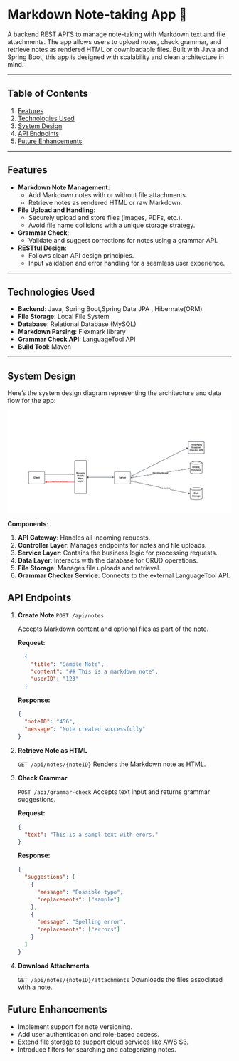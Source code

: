 # Markdown Note-taking App 📓

A backend REST API'S to manage note-taking with Markdown text and file attachments. The app allows users to upload notes, check grammar, and retrieve notes as rendered HTML or downloadable files. Built with Java and Spring Boot, this app is designed with scalability and clean architecture in mind.

---

## Table of Contents

1. [Features](#features)
2. [Technologies Used](#technologies-used)
3. [System Design](#system-design)
4. [API Endpoints](#api-endpoints)
5. [Future Enhancements](#future-enhancements)

---

## Features

- **Markdown Note Management**:
  - Add Markdown notes with or without file attachments.
  - Retrieve notes as rendered HTML or raw Markdown.
- **File Upload and Handling**:
  - Securely upload and store files (images, PDFs, etc.).
  - Avoid file name collisions with a unique storage strategy.
- **Grammar Check**:
  - Validate and suggest corrections for notes using a grammar API.
- **RESTful Design**:
  - Follows clean API design principles.
  - Input validation and error handling for a seamless user experience.

---

## Technologies Used

- **Backend**: Java, Spring Boot,Spring Data JPA , Hibernate(ORM)
- **File Storage**: Local File System
- **Database**: Relational Database (MySQL)
- **Markdown Parsing**: Flexmark library
- **Grammar Check API**: LanguageTool API
- **Build Tool**: Maven

---

## System Design

Here’s the system design diagram representing the architecture and data flow for the app:

![System Design Diagram](src/main/resources/System-Design/Note_App_System_Design.png)

**Components**:

1. **API Gateway**: Handles all incoming requests.
2. **Controller Layer**: Manages endpoints for notes and file uploads.
3. **Service Layer**: Contains the business logic for processing requests.
4. **Data Layer**: Interacts with the database for CRUD operations.
5. **File Storage**: Manages file uploads and retrieval.
6. **Grammar Checker Service**: Connects to the external LanguageTool API.

## API Endpoints

1. **Create Note**
   `POST /api/notes`

   Accepts Markdown content and optional files as part of the note.

   **Request:**

   ```Json
     {
       "title": "Sample Note",
       "content": "## This is a markdown note",
       "userID": "123"
     }
   ```

   **Response:**

   ```json
   {
     "noteID": "456",
     "message": "Note created successfully"
   }
   ```

2. **Retrieve Note as HTML**

   `GET /api/notes/{noteID}`
   Renders the Markdown note as HTML.

3. **Check Grammar**

   `POST /api/grammar-check`
   Accepts text input and returns grammar suggestions.

   **Request:**

   ```json
   {
     "text": "This is a sampl text with erors."
   }
   ```

   **Response:**

   ```json
   {
     "suggestions": [
       {
         "message": "Possible typo",
         "replacements": ["sample"]
       },
       {
         "message": "Spelling error",
         "replacements": ["errors"]
       }
     ]
   }
   ```

4. **Download Attachments**

   `GET /api/notes/{noteID}/attachments`
   Downloads the files associated with a note.

## Future Enhancements

- Implement support for note versioning.
- Add user authentication and role-based access.
- Extend file storage to support cloud services like AWS S3.
- Introduce filters for searching and categorizing notes.
